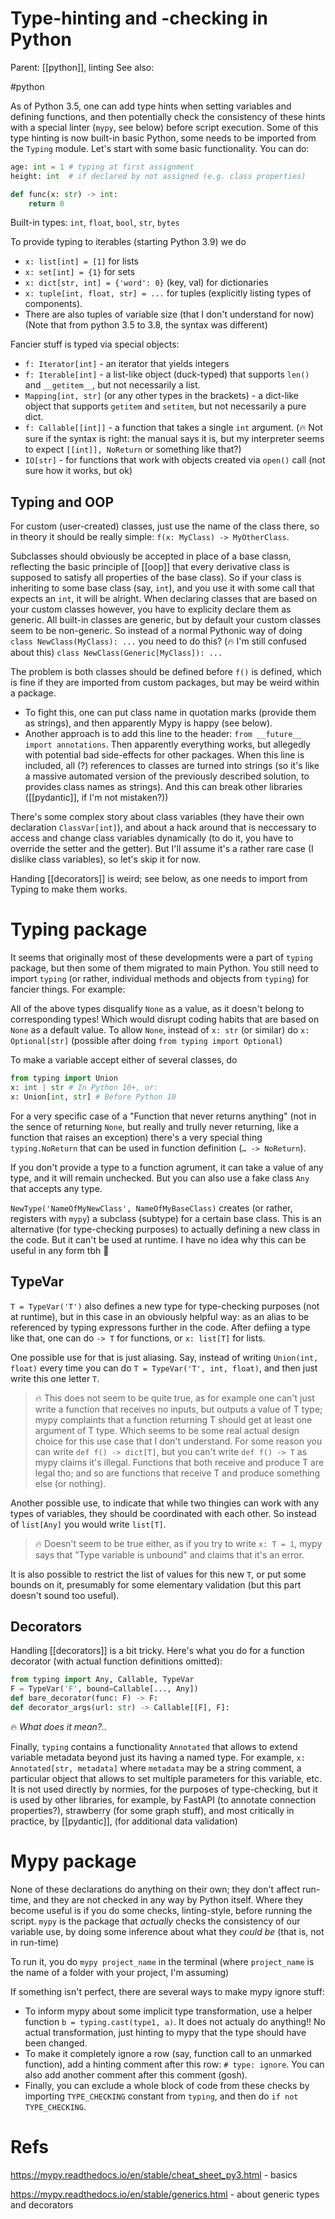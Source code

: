 # Type-hinting and -checking in Python

Parent: [[python]], linting
See also:

#python


As of Python 3.5, one can add type hints when setting variables and defining functions, and then potentially check the consistency of these hints with a special linter (`mypy`, see below) before script execution. Some of this type hinting is now built-in basic Python, some needs to be imported from the `Typing` module. Let's start with some basic functionality. You can do:
```python
age: int = 1 # typing at first assignment 
height: int  # if declared by not assigned (e.g. class properties)

def func(x: str) -> int:
	return 0
```
Built-in types: `int`, `float`, `bool`, `str`, `bytes`

To provide typing to iterables (starting Python 3.9) we do
* `x: list[int] = [1]` for lists
* `x: set[int] = {1}` for sets
*  `x: dict[str, int] = {'word': 0}` (key, val) for dictionaries
*  `x: tuple[int, float, str] = ...` for tuples (explicitly listing types of components).
*  There are also tuples of variable size (that I don't understand for now)
(Note that from python 3.5 to 3.8, the syntax was different)

Fancier stuff is typed via special objects:
* `f: Iterator[int]` - an iterator that yields integers
* `f: Iterable[int]` - a list-like object (duck-typed) that supports `len()` and `__getitem__`, but not necessarily a list.
* `Mapping[int, str]` (or any other types in the brackets) - a dict-like object that supports `getitem` and `setitem`, but not necessarily a pure dict.
* `f: Callable[[int]]` - a function that takes a single `int` argument. (🔥 Not sure if the syntax is right: the manual says it is, but my interpreter seems to expect `[[int]], NoReturn` or something like that?)
* `IO[str]` - for functions that work with objects created via `open()` call (not sure how it works, but ok)

## Typing and OOP

For custom (user-created) classes, just use the name of the class there, so in theory it should be really simple: `f(x: MyClass) -> MyOtherClass`.

Subclasses should obviously be accepted in place of a base classn, reflecting the basic principle of [[oop]] that every derivative class is supposed to satisfy all properties of the base class). So if your class is inheriting to some base class (say, `int`), and you use it with some call that expects an `int`, it will be alright. When declaring classes that are based on your custom classes however, you have to explicity declare them as generic. All built-in classes are generic, but by default your custom classes seem to be non-generic. So instead of a normal Pythonic way of doing
`class NewClass(MyClass): ...`
you need to do this? (🔥 I'm still confused about this)
`class NewClass(Generic[MyClass]): ...`

The problem is both classes should be defined before `f()` is defined, which is fine if they are imported from custom packages, but may be weird within a package.
* To fight this, one can put class name in quotation marks (provide them as strings), and then apparently Mypy is happy (see below).
* Another approach is to add this line to the header: `from __future__ import annotations`. Then apparently everything works, but allegedly with potential bad side-effects for other packages. When this line is included, all (?) references to classes are turned into strings (so it's like a massive automated version of the previously described solution, to provides class names as strings). And this can break other libraries ([[pydantic]], if I'm not mistaken?))

There's some complex story about class variables (they have their own declaration `ClassVar[int]`), and about a hack around that is neccessary to access and change class variables dynamically (to do it, you have to override the setter and the getter). But I'll assume it's a rather rare case (I dislike class variables), so let's skip it for now.

Handing [[decorators]] is weird; see below, as one needs to import from Typing to make them works.

# Typing package

It seems that originally most of these developments were a part of `typing` package, but then some of them migrated to main Python. You still need to import `typing` (or rather, individual methods and objects from `typing`) for fancier things. For example:

All of the above types disqualify `None` as a value, as it doesn't belong to corresponding types! Which would disrupt coding habits that are based on `None` as a default value. To allow `None`, instead of `x: str` (or similar) do `x: Optional[str]` (possible after doing `from typing import Optional`)

To make a variable accept either of several classes, do
```python
from typing import Union
x: int | str # In Python 10+, or:
x: Union[int, str] # Before Python 10
```

For a very specific case of a "Function that never returns anything" (not in the sence of returning `None`, but really and trully never returning, like a function that raises an exception) there's a very special thing `typing.NoReturn` that can be used in function definition (`… -> NoReturn`).

If you don't provide a type to a function agrument, it can take a value of any type, and it will remain unchecked. But you can also use a fake class `Any` that accepts any type.

`NewType('NameOfMyNewClass', NameOfMyBaseClass)` creates (or rather, registers with `mypy`) a subclass (subtype) for a certain base class. This is an alternative (for type-checking purposes) to actually defining a new class in the code. But it can't be used at runtime. I have no idea why this can be useful in any form tbh 🤔

## TypeVar

`T = TypeVar('T')` also defines a new type for type-checking purposes (not at runtime), but in this case in an obviously helpful way: as an alias to be referenced by typing expressons further in the code. After defiing a type like that, one can do `-> T` for functions, or `x: list[T]` for lists. 

One possible use for that is just aliasing. Say, instead of writing `Union(int, float)` every time you can do `T = TypeVar('T', int, float)`, and then just write this one letter `T`.
> 🔥 This does not seem to be quite true, as for example one can't just write a function that receives no inputs, but outputs a value of T type; mypy complaints that a function returning T should get at least one argument of T type. Which seems to be some real actual design choice for this use case that I don't understand. For some reason you can write `def f() -> dict[T]`, but you can't write `def f() -> T` as mypy claims it's illegal. Functions that both receive and produce T are legal tho; and so are functions that receive T and produce something else (or nothing).

Another possible use, to indicate that while two thingies can work with any types of variables, they should be coordinated with each other. So instead of `list[Any]` you would write `list[T]`.
> 🔥 Doesn't seem to be true either, as if you try to write `x: T = 1`, mypy says that "Type variable is unbound" and claims that it's an error.

It is also possible to restrict the list of values for this new `T`, or put some bounds on it, presumably for some elementary validation (but this part doesn't sound too useful).

## Decorators

Handling [[decorators]] is a bit tricky. Here's what you do for a function decorator (with actual function definitions omitted):
```python
from typing import Any, Callable, TypeVar
F = TypeVar('F', bound=Callable[..., Any])
def bare_decorator(func: F) -> F:
def decorator_args(url: str) -> Callable[[F], F]:
```
🔥 _What does it mean?.._

Finally, `typing` contains a functionality `Annotated` that allows to extend variable metadata beyond just its having a named type. For example, `x: Annotated[str, metadata]` where `metadata` may be a string comment, a particular object that allows to set multiple parameters for this variable, etc. It is not used directly by normies, for the purposes of type-checking, but it is used by other libraries, for example, by FastAPI (to annotate connection properties?), strawberry (for some graph stuff), and most critically in practice, by [[pydantic]], (for additional data validation)

# Mypy package

None of these declarations do anything on their own; they don't affect run-time, and they are not checked in any way by Python itself. Where they become useful is if you do some checks, linting-style, before running the script. `mypy` is the package that _actually_ checks the consistency of our variable use, by doing some inference about what they _could be_ (that is, not in run-time)

To run it, you do `mypy project_name` in the terminal (where `project_name` is the name of a folder with your project, I'm assuming)

If something isn't perfect, there are several ways to make mypy ignore stuff:
* To inform mypy about some implicit type transformation, use a helper function `b = typing.cast(type1, a)`. It does not actualy do anything!! No actual transformation, just hinting to mypy that the type should have been changed.
* To make it completely ignore a row (say, function call to an unmarked function), add a hinting comment after this row: `# type: ignore`. You can also add another comment after this comment (gosh).
* Finally, you can exclude a whole block of code from these checks by importing `TYPE_CHECKING` constant from `typing`, and then do `if not TYPE_CHECKING`.

# Refs

https://mypy.readthedocs.io/en/stable/cheat_sheet_py3.html - basics

https://mypy.readthedocs.io/en/stable/generics.html - about generic types and decorators